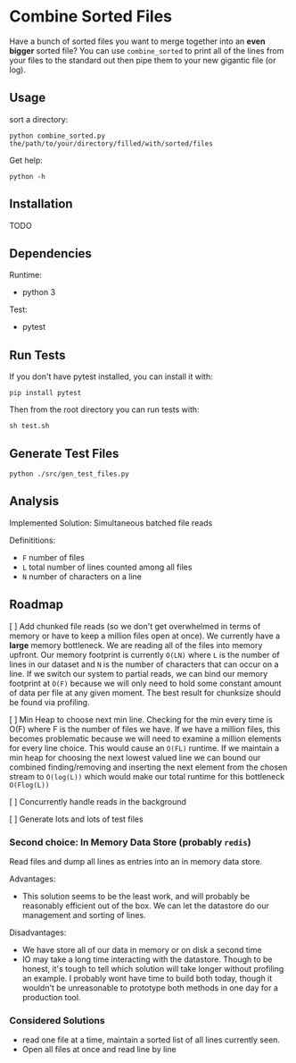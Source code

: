 # Combine Sorted Files
Have a bunch of sorted files you want to merge together into an **even bigger** sorted file?
You can use `combine_sorted` to print all of the lines from your files to the standard out then pipe them
to your new gigantic file (or log).

## Usage
sort a directory:

    python combine_sorted.py the/path/to/your/directory/filled/with/sorted/files

Get help:

    python -h

## Installation
TODO

## Dependencies

Runtime:
* python 3

Test:
* pytest

## Run Tests
If you don't have pytest installed, you can install it with:

    pip install pytest

 Then from the root directory you can run tests with:

    sh test.sh


## Generate Test Files

    python ./src/gen_test_files.py

## Analysis

Implemented Solution: Simultaneous batched file reads

Definititions:

* `F` number of files
* `L` total number of lines counted among all files
* `N` number of characters on a line

## Roadmap

[ ] Add chunked file reads (so we don't get overwhelmed in terms of memory or have to keep a million files open at once).
We currently have a **large** memory bottleneck. We are reading all of the files into memory upfront. Our memory footprint is
currently `O(LN)` where `L` is the number of lines in our dataset and `N` is the number of characters that can occur on
a line. If we switch our system to partial reads, we can bind our memory footprint at `O(F)` because we will only need
to hold some constant amount of data per file at any given moment. The best result for chunksize should be found via
profiling.

[ ] Min Heap to choose next min line. Checking for the min every time is O(F) where F is the number of files we have.
If we have a million files, this becomes problematic because we will need to examine a million elements for every line
choice. This would cause an `O(FL)` runtime. If we maintain a min heap for choosing the next lowest valued line we can
bound our combined finding/removing and inserting the next element from the chosen stream to `O(log(L))` which would
make our total runtime for this bottleneck `O(Flog(L))`

[ ] Concurrently handle reads in the background

[ ] Generate lots and lots of test files

### Second choice: In Memory Data Store (probably `redis`)
Read files and dump all lines as entries into an in memory data store.

Advantages:
  - This solution seems to be the least work, and will probably be reasonably efficient out of the box.
  We can let the datastore do our management and sorting of lines.

Disadvantages:
  - We have store all of our data in memory or on disk a second time
  - IO may take a long time interacting with the datastore.
  Though to be honest, it's tough to tell which solution will take longer without profiling an example.
  I probably wont have time to build both today, though it wouldn't be unreasonable to prototype both methods
  in one day for a production tool.

### Considered Solutions
- read one file at a time, maintain a sorted list of all lines currently seen.
- Open all files at once and read line by line